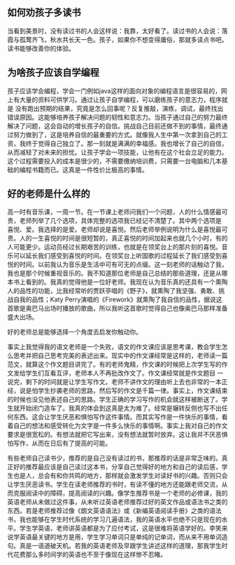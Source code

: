 ## 如何劝孩子多读书
当看到美景时，没有读过书的人会这样说：我靠，太好看了。读过书的人会说：落霞与孤鹜齐飞，秋水共长天一色。孩子，如果你不想变得庸俗，那就多读点书吧。
读书能够改善你的体验。

## 为啥孩子应该自学编程
孩子应该学会编程，学会一门例如java这样的面向对象的编程语言是很容易的，网上有大量的资料可供学习。通过让孩子自学编程，可以磨练孩子的意志力，程序就是
没有跑出预期的结果，究竟是怎么回事呢？反复推敲，演练，调试，最终找出错误原因。这能够培养孩子解决问题的韧性和意志力。当孩子通过自己的努力最终解决了问题，这会自动的增长孩子的自信。挑战自己目前还做不到的事情，最终通过努力做到了，这是培养自信的最重要的方式。就像我人生中第一次拿到自己的工资，我终于觉得自己独立了。那一刻就是满满的幸福感。我也增长了自己的自信，从而减轻了对未来的担忧。让孩子学会一项技能，让他有在这个社会立足的能力。这个过程需要投入的成本是很少的，不需要缴纳培训费，只需要一台电脑和几本基础的编程书籍而已。这真是一件性价比极高的事情。

## 好的老师是什么样的
高一时有音乐课，一周一节。在一节课上老师问我们一个问题，人的什么情感最可贵，老师列举了几个选项，具体完整的选项我已经记不清楚了。其中两个选项是
喜悦、爱。我选择的是爱。老师却说是喜悦。然后老师举例说明为什么是喜悦最可贵。人的一生喜悦的时间是很短暂的，真正喜悦的时间加起来也就几个小时，有的人可能更少。运动员经过长期艰苦的训练，也就是在领奖台上的那片刻的喜悦。音乐可以延长我们感受到喜悦的时间。在领奖台上听国歌的过程延长了我们感受到喜悦的时间。以前我认为音乐是生活中可有可无的点缀。这一刻老师的话触动了我，我也是那个时候重视音乐的。我不知道那位老师是自己总结的那些道理，还是从哪本书上看到的。我真的觉得他是一位好老师。我现在认为音乐真的还具有一个熏陶人的品性的功能，比我经常听的贾跃亭唱的《野子》，就熏陶了我坚强、勇敢、挑战自我的品性；Katy Perry演唱的《Firework》就熏陶了我自信的品性，据说这首歌是奥巴马出场时播放的歌曲，所以我听这首歌时觉得自己也像奥巴马那样准备盛大出场。

好的老师总是能够选择一个角度去启发你触动你。

事实上我觉得我的语文老师是一个失败，语文的作文课应该是思考课，教会学生怎么思考并把自己思考完美的表述出来。现实中的作文课经常是这样的，老师读一篇范文，就算这个作文题目讲完了。有的老师鬼精，作文课的时候把上次学生写的作文发给学生们互看互评，老师本人不再批改作文了。作文课经常就是作文题目
一说完，剩下的时间就是让学生写作文。老师不讲作文的理由听上去也非常的一本正经，说是怕学生抄袭老师的思路，然后写的作文是千篇一律。事实上，作文课结束的时候也没见他表述自己的思路。学生正确的学习写作的机会就这样被断送了。学生就开始闭门造车了。我真的体会到这真是太为难了。经常是辗转反侧也写不出任何东西。这会让学生厌恶和惧怕写作这件事情。而其实写作是一件快乐的事情，看着自己的想法和感受转化为文字是一件多么快乐的事情啊。事实上我对自己的作文要求是很宽松的。有想法就把它写出来，没有想法就暂时放弃。这让我并不厌恶惧怕写作，从而在日后有了提高的可能。

有些老师自己读书少，推荐的是自己没有读过的书，那推荐的话是非常乏味的。真正好的推荐最应该是自己读过这本书，分享自己觉得好的地方和自己的读后感，学生也是人，总会有和你共鸣的地方，那样就会激发学生对读好书的兴趣。否则只会让学生厌恶读书。学生在读老师推荐的书时，有读不懂的地方还能跟老师交流，从而克服阅读中的障碍，提高阅读的兴趣。像学生推荐书是一个老师的必修课，我的英语老师从未做过这件事，从未听过英语老师推荐过好的英文作品或语法书之类的东西。若是老师推荐过像《朗文英语语法》或《新编英语阅读手册》之类的语法书，我也能够在学生时代系统的学习几遍语法，我的英语水平也绝不只是现在的水平。学生学英语，老师讲英语都是为了应付考试，这是很难将英语学好的。李笑来说学英语最关键的地方是用，学生学习单词只是单纯的记单词，而从来不用单词造句。真是一语道破天机。若我的英语老师及早跟学生讲述这样的道理，那我学生时代花费那么多时间学的英语也不至于像现在这样惨不忍睹。